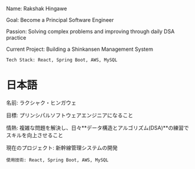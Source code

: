 Name: Rakshak Hingawe

Goal: Become a Principal Software Engineer

Passion: Solving complex problems and improving through daily DSA practice

Current Project: Building a Shinkansen Management System

    Tech Stack: React, Spring Boot, AWS, MySQL

# 日本語
名前: ラクシャク・ヒンガウェ

目標: プリンシパルソフトウェアエンジニアになること

情熱: 複雑な問題を解決し、日々**データ構造とアルゴリズム(DSA)**の練習でスキルを向上させること

現在のプロジェクト: 新幹線管理システムの開発

    使用技術: React, Spring Boot, AWS, MySQL



